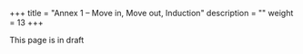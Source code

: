 +++
title = "Annex 1 – Move in, Move out, Induction"
description = ""
weight = 13
+++

This page is in draft